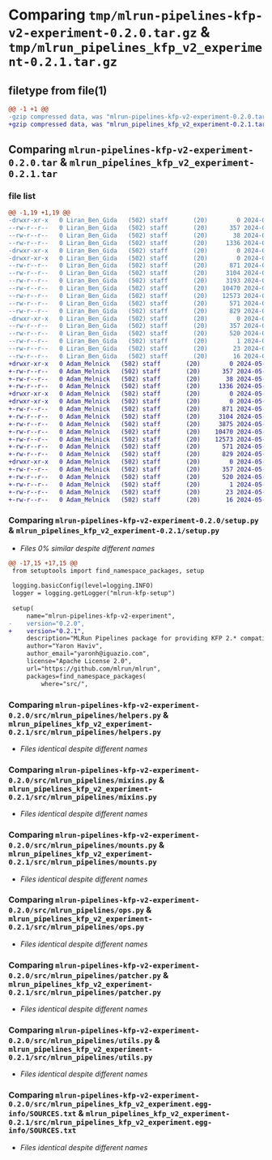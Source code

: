 # Comparing `tmp/mlrun-pipelines-kfp-v2-experiment-0.2.0.tar.gz` & `tmp/mlrun_pipelines_kfp_v2_experiment-0.2.1.tar.gz`

## filetype from file(1)

```diff
@@ -1 +1 @@
-gzip compressed data, was "mlrun-pipelines-kfp-v2-experiment-0.2.0.tar", last modified: Mon May 13 08:31:54 2024, max compression
+gzip compressed data, was "mlrun_pipelines_kfp_v2_experiment-0.2.1.tar", last modified: Tue May 21 09:10:54 2024, max compression
```

## Comparing `mlrun-pipelines-kfp-v2-experiment-0.2.0.tar` & `mlrun_pipelines_kfp_v2_experiment-0.2.1.tar`

### file list

```diff
@@ -1,19 +1,19 @@
-drwxr-xr-x   0 Liran_Ben_Gida   (502) staff       (20)        0 2024-05-13 08:31:54.048988 mlrun-pipelines-kfp-v2-experiment-0.2.0/
--rw-r--r--   0 Liran_Ben_Gida   (502) staff       (20)      357 2024-05-13 08:31:54.048581 mlrun-pipelines-kfp-v2-experiment-0.2.0/PKG-INFO
--rw-r--r--   0 Liran_Ben_Gida   (502) staff       (20)       38 2024-05-13 08:31:54.049053 mlrun-pipelines-kfp-v2-experiment-0.2.0/setup.cfg
--rw-r--r--   0 Liran_Ben_Gida   (502) staff       (20)     1336 2024-05-13 08:22:42.000000 mlrun-pipelines-kfp-v2-experiment-0.2.0/setup.py
-drwxr-xr-x   0 Liran_Ben_Gida   (502) staff       (20)        0 2024-05-13 08:31:54.038642 mlrun-pipelines-kfp-v2-experiment-0.2.0/src/
-drwxr-xr-x   0 Liran_Ben_Gida   (502) staff       (20)        0 2024-05-13 08:31:54.042563 mlrun-pipelines-kfp-v2-experiment-0.2.0/src/mlrun_pipelines/
--rw-r--r--   0 Liran_Ben_Gida   (502) staff       (20)      871 2024-05-13 08:22:07.000000 mlrun-pipelines-kfp-v2-experiment-0.2.0/src/mlrun_pipelines/helpers.py
--rw-r--r--   0 Liran_Ben_Gida   (502) staff       (20)     3104 2024-05-13 08:22:07.000000 mlrun-pipelines-kfp-v2-experiment-0.2.0/src/mlrun_pipelines/mixins.py
--rw-r--r--   0 Liran_Ben_Gida   (502) staff       (20)     3193 2024-05-13 08:22:07.000000 mlrun-pipelines-kfp-v2-experiment-0.2.0/src/mlrun_pipelines/models.py
--rw-r--r--   0 Liran_Ben_Gida   (502) staff       (20)    10470 2024-05-13 08:22:07.000000 mlrun-pipelines-kfp-v2-experiment-0.2.0/src/mlrun_pipelines/mounts.py
--rw-r--r--   0 Liran_Ben_Gida   (502) staff       (20)    12573 2024-05-13 08:22:07.000000 mlrun-pipelines-kfp-v2-experiment-0.2.0/src/mlrun_pipelines/ops.py
--rw-r--r--   0 Liran_Ben_Gida   (502) staff       (20)      571 2024-05-13 08:22:07.000000 mlrun-pipelines-kfp-v2-experiment-0.2.0/src/mlrun_pipelines/patcher.py
--rw-r--r--   0 Liran_Ben_Gida   (502) staff       (20)      829 2024-05-13 08:22:07.000000 mlrun-pipelines-kfp-v2-experiment-0.2.0/src/mlrun_pipelines/utils.py
-drwxr-xr-x   0 Liran_Ben_Gida   (502) staff       (20)        0 2024-05-13 08:31:54.048221 mlrun-pipelines-kfp-v2-experiment-0.2.0/src/mlrun_pipelines_kfp_v2_experiment.egg-info/
--rw-r--r--   0 Liran_Ben_Gida   (502) staff       (20)      357 2024-05-13 08:31:53.000000 mlrun-pipelines-kfp-v2-experiment-0.2.0/src/mlrun_pipelines_kfp_v2_experiment.egg-info/PKG-INFO
--rw-r--r--   0 Liran_Ben_Gida   (502) staff       (20)      520 2024-05-13 08:31:54.000000 mlrun-pipelines-kfp-v2-experiment-0.2.0/src/mlrun_pipelines_kfp_v2_experiment.egg-info/SOURCES.txt
--rw-r--r--   0 Liran_Ben_Gida   (502) staff       (20)        1 2024-05-13 08:31:53.000000 mlrun-pipelines-kfp-v2-experiment-0.2.0/src/mlrun_pipelines_kfp_v2_experiment.egg-info/dependency_links.txt
--rw-r--r--   0 Liran_Ben_Gida   (502) staff       (20)       23 2024-05-13 08:31:53.000000 mlrun-pipelines-kfp-v2-experiment-0.2.0/src/mlrun_pipelines_kfp_v2_experiment.egg-info/requires.txt
--rw-r--r--   0 Liran_Ben_Gida   (502) staff       (20)       16 2024-05-13 08:31:53.000000 mlrun-pipelines-kfp-v2-experiment-0.2.0/src/mlrun_pipelines_kfp_v2_experiment.egg-info/top_level.txt
+drwxr-xr-x   0 Adam_Melnick   (502) staff       (20)        0 2024-05-21 09:10:54.152521 mlrun_pipelines_kfp_v2_experiment-0.2.1/
+-rw-r--r--   0 Adam_Melnick   (502) staff       (20)      357 2024-05-21 09:10:54.152027 mlrun_pipelines_kfp_v2_experiment-0.2.1/PKG-INFO
+-rw-r--r--   0 Adam_Melnick   (502) staff       (20)       38 2024-05-21 09:10:54.152580 mlrun_pipelines_kfp_v2_experiment-0.2.1/setup.cfg
+-rw-r--r--   0 Adam_Melnick   (502) staff       (20)     1336 2024-05-21 07:57:20.000000 mlrun_pipelines_kfp_v2_experiment-0.2.1/setup.py
+drwxr-xr-x   0 Adam_Melnick   (502) staff       (20)        0 2024-05-21 09:10:54.144042 mlrun_pipelines_kfp_v2_experiment-0.2.1/src/
+drwxr-xr-x   0 Adam_Melnick   (502) staff       (20)        0 2024-05-21 09:10:54.146927 mlrun_pipelines_kfp_v2_experiment-0.2.1/src/mlrun_pipelines/
+-rw-r--r--   0 Adam_Melnick   (502) staff       (20)      871 2024-05-20 10:44:01.000000 mlrun_pipelines_kfp_v2_experiment-0.2.1/src/mlrun_pipelines/helpers.py
+-rw-r--r--   0 Adam_Melnick   (502) staff       (20)     3104 2024-05-20 10:44:01.000000 mlrun_pipelines_kfp_v2_experiment-0.2.1/src/mlrun_pipelines/mixins.py
+-rw-r--r--   0 Adam_Melnick   (502) staff       (20)     3875 2024-05-21 07:57:20.000000 mlrun_pipelines_kfp_v2_experiment-0.2.1/src/mlrun_pipelines/models.py
+-rw-r--r--   0 Adam_Melnick   (502) staff       (20)    10470 2024-05-20 10:44:01.000000 mlrun_pipelines_kfp_v2_experiment-0.2.1/src/mlrun_pipelines/mounts.py
+-rw-r--r--   0 Adam_Melnick   (502) staff       (20)    12573 2024-05-20 10:44:01.000000 mlrun_pipelines_kfp_v2_experiment-0.2.1/src/mlrun_pipelines/ops.py
+-rw-r--r--   0 Adam_Melnick   (502) staff       (20)      571 2024-05-20 10:44:01.000000 mlrun_pipelines_kfp_v2_experiment-0.2.1/src/mlrun_pipelines/patcher.py
+-rw-r--r--   0 Adam_Melnick   (502) staff       (20)      829 2024-05-20 10:44:01.000000 mlrun_pipelines_kfp_v2_experiment-0.2.1/src/mlrun_pipelines/utils.py
+drwxr-xr-x   0 Adam_Melnick   (502) staff       (20)        0 2024-05-21 09:10:54.151497 mlrun_pipelines_kfp_v2_experiment-0.2.1/src/mlrun_pipelines_kfp_v2_experiment.egg-info/
+-rw-r--r--   0 Adam_Melnick   (502) staff       (20)      357 2024-05-21 09:10:54.000000 mlrun_pipelines_kfp_v2_experiment-0.2.1/src/mlrun_pipelines_kfp_v2_experiment.egg-info/PKG-INFO
+-rw-r--r--   0 Adam_Melnick   (502) staff       (20)      520 2024-05-21 09:10:54.000000 mlrun_pipelines_kfp_v2_experiment-0.2.1/src/mlrun_pipelines_kfp_v2_experiment.egg-info/SOURCES.txt
+-rw-r--r--   0 Adam_Melnick   (502) staff       (20)        1 2024-05-21 09:10:54.000000 mlrun_pipelines_kfp_v2_experiment-0.2.1/src/mlrun_pipelines_kfp_v2_experiment.egg-info/dependency_links.txt
+-rw-r--r--   0 Adam_Melnick   (502) staff       (20)       23 2024-05-21 09:10:54.000000 mlrun_pipelines_kfp_v2_experiment-0.2.1/src/mlrun_pipelines_kfp_v2_experiment.egg-info/requires.txt
+-rw-r--r--   0 Adam_Melnick   (502) staff       (20)       16 2024-05-21 09:10:54.000000 mlrun_pipelines_kfp_v2_experiment-0.2.1/src/mlrun_pipelines_kfp_v2_experiment.egg-info/top_level.txt
```

### Comparing `mlrun-pipelines-kfp-v2-experiment-0.2.0/setup.py` & `mlrun_pipelines_kfp_v2_experiment-0.2.1/setup.py`

 * *Files 0% similar despite different names*

```diff
@@ -17,15 +17,15 @@
 from setuptools import find_namespace_packages, setup
 
 logging.basicConfig(level=logging.INFO)
 logger = logging.getLogger("mlrun-kfp-setup")
 
 setup(
     name="mlrun-pipelines-kfp-v2-experiment",
-    version="0.2.0",
+    version="0.2.1",
     description="MLRun Pipelines package for providing KFP 2.* compatibility",
     author="Yaron Haviv",
     author_email="yaronh@iguazio.com",
     license="Apache License 2.0",
     url="https://github.com/mlrun/mlrun",
     packages=find_namespace_packages(
         where="src/",
```

### Comparing `mlrun-pipelines-kfp-v2-experiment-0.2.0/src/mlrun_pipelines/helpers.py` & `mlrun_pipelines_kfp_v2_experiment-0.2.1/src/mlrun_pipelines/helpers.py`

 * *Files identical despite different names*

### Comparing `mlrun-pipelines-kfp-v2-experiment-0.2.0/src/mlrun_pipelines/mixins.py` & `mlrun_pipelines_kfp_v2_experiment-0.2.1/src/mlrun_pipelines/mixins.py`

 * *Files identical despite different names*

### Comparing `mlrun-pipelines-kfp-v2-experiment-0.2.0/src/mlrun_pipelines/mounts.py` & `mlrun_pipelines_kfp_v2_experiment-0.2.1/src/mlrun_pipelines/mounts.py`

 * *Files identical despite different names*

### Comparing `mlrun-pipelines-kfp-v2-experiment-0.2.0/src/mlrun_pipelines/ops.py` & `mlrun_pipelines_kfp_v2_experiment-0.2.1/src/mlrun_pipelines/ops.py`

 * *Files identical despite different names*

### Comparing `mlrun-pipelines-kfp-v2-experiment-0.2.0/src/mlrun_pipelines/patcher.py` & `mlrun_pipelines_kfp_v2_experiment-0.2.1/src/mlrun_pipelines/patcher.py`

 * *Files identical despite different names*

### Comparing `mlrun-pipelines-kfp-v2-experiment-0.2.0/src/mlrun_pipelines/utils.py` & `mlrun_pipelines_kfp_v2_experiment-0.2.1/src/mlrun_pipelines/utils.py`

 * *Files identical despite different names*

### Comparing `mlrun-pipelines-kfp-v2-experiment-0.2.0/src/mlrun_pipelines_kfp_v2_experiment.egg-info/SOURCES.txt` & `mlrun_pipelines_kfp_v2_experiment-0.2.1/src/mlrun_pipelines_kfp_v2_experiment.egg-info/SOURCES.txt`

 * *Files identical despite different names*

